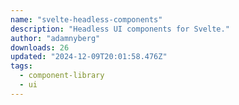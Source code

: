 ```yaml
---
name: "svelte-headless-components"
description: "Headless UI components for Svelte."
author: "adamnyberg"
downloads: 26
updated: "2024-12-09T20:01:58.476Z"
tags: 
  - component-library
  - ui
---
```

